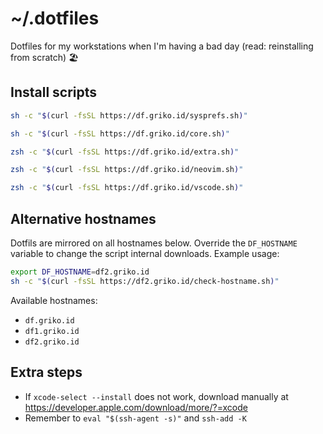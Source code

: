 # ~/.dotfiles

Dotfiles for my workstations when I'm having a bad day (read: reinstalling from scratch) 🏖️

## Install scripts

```sh
sh -c "$(curl -fsSL https://df.griko.id/sysprefs.sh)"
```

```sh
sh -c "$(curl -fsSL https://df.griko.id/core.sh)"
```

```sh
zsh -c "$(curl -fsSL https://df.griko.id/extra.sh)"
```

```sh
zsh -c "$(curl -fsSL https://df.griko.id/neovim.sh)"
```

```sh
zsh -c "$(curl -fsSL https://df.griko.id/vscode.sh)"
```

## Alternative hostnames

Dotfils are mirrored on all hostnames below. Override the `DF_HOSTNAME` variable to change the script internal downloads. Example usage:

```sh
export DF_HOSTNAME=df2.griko.id
sh -c "$(curl -fsSL https://df2.griko.id/check-hostname.sh)"
```

Available hostnames:

- `df.griko.id`
- `df1.griko.id`
- `df2.griko.id`

## Extra steps

- If `xcode-select --install` does not work, download manually at <https://developer.apple.com/download/more/?=xcode>
- Remember to `eval "$(ssh-agent -s)"` and `ssh-add -K`
